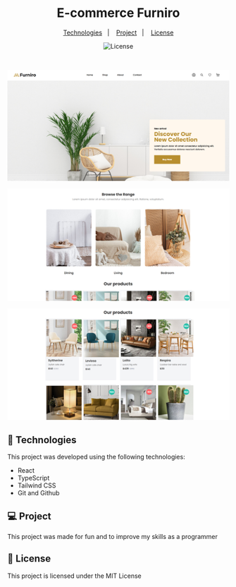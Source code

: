 <h1 align="center"> E-commerce Furniro </h1>

<p align="center">
  <a href="#-technologies">Technologies</a>&nbsp;&nbsp;&nbsp;|&nbsp;&nbsp;&nbsp;
  <a href="#-project">Project</a>&nbsp;&nbsp;&nbsp;|&nbsp;&nbsp;&nbsp;
  <a href="#memo-license">License</a>
</p>

<p align="center">
  <img alt="License" src="https://img.shields.io/static/v1?label=license&message=MIT&color=B88E2F&labelColor=000000">
</p>

<br>

<p align="center">
  <img alt="" src=".github/preview-1.png">
</p>
<p align="center">
  <img alt="" src=".github/preview-2.png">
</p>
<p align="center">
  <img alt="" src=".github/preview-3.png">
</p>

## 🚀 Technologies

This project was developed using the following technologies:

- React
- TypeScript
- Tailwind CSS
- Git and Github

## 💻 Project

This project was made for fun and to improve my skills as a programmer



## :memo: License

This project is licensed under the MIT License